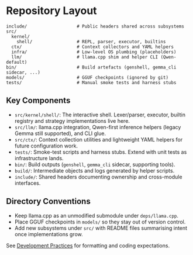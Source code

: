 # Repository Layout

```text
include/                   # Public headers shared across subsystems
src/
  kernel/
    shell/                 # REPL, parser, executor, builtins
  ctx/                     # Context collectors and YAML helpers
  infra/                   # Low-level OS plumbing (placeholders)
  llm/                     # llama.cpp shim and helper CLI (Qwen-default)
bin/                       # Build artefacts (genshell, gemma_cli sidecar, ...)
models/                    # GGUF checkpoints (ignored by git)
tests/                     # Manual smoke tests and harness stubs
```

## Key Components
- `src/kernel/shell/`: The interactive shell. Lexer/parser, executor, builtin registry and strategy implementations live here.
- `src/llm/`: llama.cpp integration, Qwen-first inference helpers (legacy Gemma still supported), and CLI glue.
- `src/ctx/`: Context collection utilities and lightweight YAML helpers for future configuration work.
- `tests/`: Smoke-test scripts and harness stubs. Extend with unit tests as infrastructure lands.
- `bin/`: Build outputs (`genshell`, `gemma_cli` sidecar, supporting tools).
- `build/`: Intermediate objects and logs generated by helper scripts.
- `include/`: Shared headers documenting ownership and cross-module interfaces.

## Directory Conventions
- Keep llama.cpp as an unmodified submodule under `deps/llama.cpp`.
- Place GGUF checkpoints in `models/` so they stay out of version control.
- Add new subsystems under `src/` with README files summarising intent once implementations grow.

See [Development Practices](../development/practices.md) for formatting and coding expectations.
